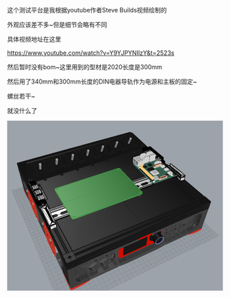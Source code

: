 这个测试平台是我根据youtube作者Steve Builds视频绘制的

外观应该差不多~但是细节会略有不同

具体视频地址在这里

https://www.youtube.com/watch?v=Y9YJPYNIlzY&t=2523s

然后暂时没有bom~这里用到的型材是2020长度是300mm

然后用了340mm和300mm长度的DIN电器导轨作为电源和主板的固定~

螺丝若干~

就没什么了




![Image text](https://github.com/xnzmxnzm/testing-platform/blob/main/img/12313544356.png)




